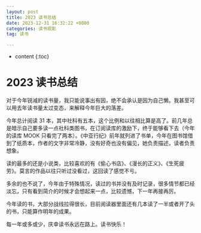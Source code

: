 ```yaml
---
layout: post
title: 2023 读书总结
date: 2023-12-31 16:32:22 +0800
categories: 读书观影
tag: 读书

---
```


* content
{:toc}


# 2023 读书总结

对于今年锐减的读书量，我只能说事出有因，绝不会承认是因为自己懒。我甚至可以用去年读书量太过变态，来解释今年巨大的落差。

今年总计阅读 31 本，其中社科有五本，这个比例和以往相比算是高了。前几年总是暗示自己要多读一点社科类图书，在订阅读库的激励下，终于能够看下去（今年的读库 MOOK 只看完了两本）。《中亚行纪》前年就列进了书单，今年在图书馆借到了纸质本，作者的文字非常冷静，没有好奇也没有偏见，她负责描述，读者负责想象。

读的最多的还是小说类，比较喜欢的有《偷心书店》、《漫长的正义》、《生死疲劳》。莫言的作品以往只听过没看过，这回读了感觉不亏。

多余的也不说了，今年由于特殊情况，读过的书并没有及时记录，很多情节都已经淡忘，只有看到简介的时候才会想起来一点，比较遗憾，下一年再接再厉。

今年读的书，大部分战线拉得很长，目前阅读器里面还有几本读了一半或者开了头的书，只能算作明年的成果。

每一年或多或少，庆幸读书永远在路上。读书快乐！